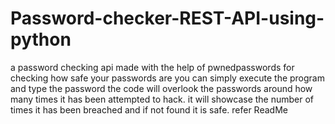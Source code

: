 # Password-checker-REST-API-using-python
a password checking api made with the help of pwnedpasswords for checking how safe your passwords are you can simply execute the program and type the password the code will overlook the passwords around how many times it has been attempted to hack. it will showcase the number of  times it has been breached and if not found it is safe. refer ReadMe
